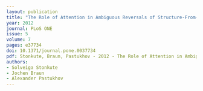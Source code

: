 ```yaml
---
layout: publication
title: "The Role of Attention in Ambiguous Reversals of Structure-From-Motion"
year: 2012
journal: PLoS ONE
issue: 5
volume: 7
pages: e37734
doi: 10.1371/journal.pone.0037734
pdf: Stonkute, Braun, Pastukhov - 2012 - The Role of Attention in Ambiguous Reversals of Structure-From-Motion.pdf
authors:
- Solveiga Stonkute
- Jochen Braun
- Alexander Pastukhov
---
```


